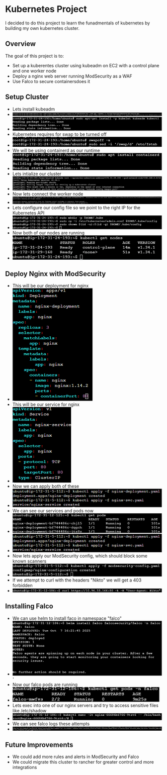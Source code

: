 # Kubernetes Project 

I decided to do this project to learn the funadmentals of kubernetes by building  my own kubernetes cluster. 

## Overview 

The goal of this project is to: 
- Set up a kuberentes cluster using kubeadm on EC2 with a control plane and one worker node
- Deploy a nginx web server running ModSecurity as a WAF
- Use Falco to secure containersdoes it

## Setup Cluster
- Lets install kubeadm
- ![install masternode](https://github.com/AlexMc889/Portfolio/blob/main/Kubernetes%20Project/Images/install%20kubeadm%201%20.png)
- ![install kubeadm](https://github.com/AlexMc889/Portfolio/blob/main/Kubernetes%20Project/Images/install%20kubeadm%202%20.png)
- Kubernetes requires for swap to be turned off 
- ![turnoffswap](https://github.com/AlexMc889/Portfolio/blob/main/Kubernetes%20Project/Images/turnoffswap.png)
- We will be using containerd as our runtime
- ![containderd install](https://github.com/AlexMc889/Portfolio/blob/main/Kubernetes%20Project/Images/install%20containerd.png)
- Lets intialize our cluster
- ![start cluster](https://github.com/AlexMc889/Portfolio/blob/main/Kubernetes%20Project/Images/inialize%20master%20node.png)
- Now lets connect the worker node
- ![connect worker](https://github.com/AlexMc889/Portfolio/blob/main/Kubernetes%20Project/Images/join%20the%20worker%20node.png)
- Lets configure our config file so we point to the right IP for the Kubernetes API
- ![config file](https://github.com/AlexMc889/Portfolio/blob/main/Kubernetes%20Project/Images/setup%20config%20file.png)
- Now both of our nodes are running
- ![nodes running](https://github.com/AlexMc889/Portfolio/blob/main/Kubernetes%20Project/Images/kubectl%20get%20nodes%20.png)

## Deploy Nginx with ModSecurity 
- This will be our deployment for nginx
- ![nginx](https://github.com/AlexMc889/Portfolio/blob/main/Kubernetes%20Project/Images/nginx%20deployment.png)
- This will be our service for nginx
- ![service](https://github.com/AlexMc889/Portfolio/blob/main/Kubernetes%20Project/Images/service%20nginx.png)
- Now we can apply both of these
- ![applying](https://github.com/AlexMc889/Portfolio/blob/main/Kubernetes%20Project/Images/apply%20nginx%20deployment.png)
- We can see our services and pods now
- ![pods](https://github.com/AlexMc889/Portfolio/blob/main/Kubernetes%20Project/Images/get%20pods.png)
- ![svc](https://github.com/AlexMc889/Portfolio/blob/main/Kubernetes%20Project/Images/get%20svc.png)
- Now lets apply our ModSecurity config, which should block some known scanners
- ![modsecurity](https://github.com/AlexMc889/Portfolio/blob/main/Kubernetes%20Project/Images/Apply%20mod%20security%20config.png)
- If we attempt to curl with the headers "Nikto" we will get a 403 forbidden
- ![curl](https://github.com/AlexMc889/Portfolio/blob/main/Kubernetes%20Project/Images/curl%20test.png)

## Installing Falco 
- We can use helm to install faco in namespace "falco"
- ![falco](https://github.com/AlexMc889/Portfolio/blob/main/Kubernetes%20Project/Images/falco%20installing.png) '
- Now our falco pods are running
- ![falco running](https://github.com/AlexMc889/Portfolio/blob/main/Kubernetes%20Project/Images/falco%20started.png)
- Lets exec into one of our nginx servers and try to access sensitive files like /etc/shadow
- ![exec](https://github.com/AlexMc889/Portfolio/blob/main/Kubernetes%20Project/Images/kubectl%20exec.png)
- We can see falco logs these attempts
- ![falco logs](https://github.com/AlexMc889/Portfolio/blob/main/Kubernetes%20Project/Images/falcoalert.png)

## Future Improvements 
- We could add more rules and alerts in ModSecurity and Falco
- We could migrate this cluster to rancher for greater control and more integrations
